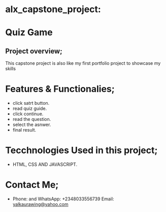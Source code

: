 # alx_capstone_project: 
# Quiz Game

 
 ## Project overview;
 This  capstone project is also like my first portfolio project to showcase my skills 




# Features & Functionalies;

 - click satrt button.
 - read quiz guide.
 - click continue.
 - read the question.
 - select the asnwer.
 - final result.

# Tecchnologies Used in this project;

* HTML, CSS AND JAVASCRIPT.

# Contact Me;

* Phone: and WhatsApp: +2348033556739
Email: yalkaurawing@yahoo.com
